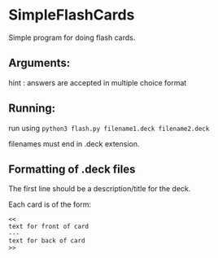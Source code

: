 # SimpleFlashCards
Simple program for doing flash cards.

## Arguments:

hint : answers are accepted in multiple choice format

## Running:

run using ```python3 flash.py filename1.deck filename2.deck ```

filenames must end in .deck extension.

## Formatting of .deck files

The first line should be a description/title for the deck.

Each card is of the form:

```
<<
text for front of card
---
text for back of card
>>

```


